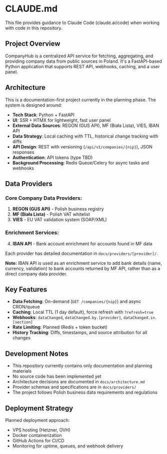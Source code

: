 # CLAUDE.md

This file provides guidance to Claude Code (claude.ai/code) when working with code in this repository.

## Project Overview

CompanyHub is a centralized API service for fetching, aggregating, and providing company data from public sources in Poland. It's a FastAPI-based Python application that supports REST API, webhooks, caching, and a user panel.

## Architecture

This is a documentation-first project currently in the planning phase. The system is designed around:

- **Tech Stack**: Python + FastAPI
- **UI**: SSR + HTMX for lightweight, fast user panel
- **External Data Sources**: REGON (GUS API), MF (Biała Lista), VIES, IBAN API
- **Data Strategy**: Local caching with TTL, historical change tracking with diffs
- **API Design**: REST with versioning (`/api/v1/companies/{nip}`), JSON responses
- **Authentication**: API tokens (type TBD)
- **Background Processing**: Redis Queue/Celery for async tasks and webhooks

## Data Providers

### Core Company Data Providers:
1. **REGON (GUS API)** - Polish business registry
2. **MF (Biała Lista)** - Polish VAT whitelist  
3. **VIES** - EU VAT validation system (SOAP/XML)

### Enrichment Services:
4. **IBAN API** - Bank account enrichment for accounts found in MF data

Each provider has detailed documentation in `docs/providers/[provider]/`.

**Note:** IBAN API is used as an enrichment service to add bank details (name, currency, validation) to bank accounts returned by MF API, rather than as a direct company data provider.

## Key Features

- **Data Fetching**: On-demand (`GET /companies/{nip}`) and async CRON/queue
- **Caching**: Local TTL (1 day default), force refresh with `?refresh=true`
- **Webhooks**: `dataChanged`, `dataChanged.by.[provider]`, `dataChanged.in.[section]`
- **Rate Limiting**: Planned (Redis + token bucket)
- **History Tracking**: Diffs, timestamps, and source attribution for all changes

## Development Notes

- This repository currently contains only documentation and planning materials
- No source code has been implemented yet
- Architecture decisions are documented in `docs/architecture.md`
- Provider schemas and specifications are in `docs/providers/`
- The project follows Polish business data requirements and regulations

## Deployment Strategy

Planned deployment approach:
- VPS hosting (Hetzner, OVH)
- Docker containerization
- GitHub Actions for CI/CD
- Monitoring for uptime, queues, and webhook delivery